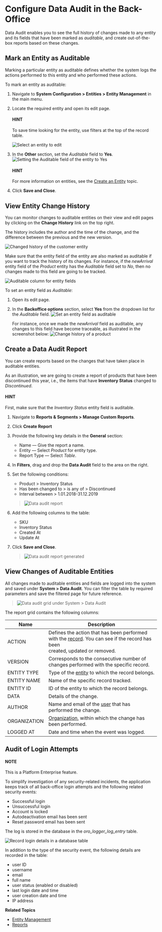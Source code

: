 <a id="admin-guide-data-audit"></a>

<a id="user-guide-data-audit"></a>

# Configure Data Audit in the Back-Office

Data Audit enables you to see the full history of changes made to any entity and its fields that have been marked as *auditable*, and create out-of-the-box reports based on these changes.

## Mark an Entity as Auditable

Marking a particular entity as auditable defines whether the system logs the actions performed to this entity and who performed these actions.

To mark an entity as auditable:

1. Navigate to **System Configuration > Entities > Entity Management** in the main menu.
2. Locate the required entity and open its edit page.

   #### HINT
   To save time looking for the entity, use filters at the top of the record table.

   ![Select an entity to edit](img/backend/architecture/select_entity_for_data_audit.png)
3. In the **Other** section, set the *Auditable* field to **Yes**.
   ![Setting the Auditable field of the entity to Yes](img/backend/architecture/auditable_field.png)

   #### HINT
   For more information on entities, see the [Create an Entity](../entities/create-entities.md#doc-entity-actions-create) topic.
4. Click **Save and Close**.

## View Entity Change History

You can monitor changes to auditable entities on their view and edit pages by clicking on the **Change History** link on the top right.

The history includes the author and the time of the change, and the difference between the previous and the new version.

![Changed history of the customer entity](img/backend/architecture/changed_history.png)

Make sure that the entity field of the entity are also marked as auditable if you want to track the history of its changes. For instance, if the *newArrival* entity field of the *Product* entity has the *Auditable* field set to *No*, then no changes made to this field are going to be tracked.

![Auditable column for entity fields](img/backend/architecture/entity_fields_auditable.png)

To set an entity field as *Auditable*:

1. Open its edit page.
2. In the **Backoffice options** section, select **Yes** from the dropdown list for the *Auditable* field.
   ![Set an entity field as auditable](img/backend/architecture/set_entity_field_to_auditable.png)

   For instance, once we made the *newArrival* field as auditable, any changes to this field have become traceable, as illustrated in the screenshot below:
   ![Change history of a product](img/backend/architecture/change_history_for_product.png)

## Create a Data Audit Report

You can create reports based on the changes that have taken place in auditable entities.

As an illustration, we are going to create a report of products that have been discontinued this year, i.e., the items that have **Inventory Status** changed to *Discontinued*.

#### HINT
First, make sure that the *Inventory Status* entity field is auditable.

1. Navigate to **Reports & Segments > Manage Custom Reports**.
2. Click **Create Report**
3. Provide the following key details in the **General** section:
   * Name — Give the report a name.
   * Entity — Select *Product* for entity type.
   * Report Type — Select *Table*.
4. In **Filters**, drag and drop the **Data Audit** field to the area on the right.
5. Set the following conditions:
   * Product > Inventory Status
   * Has been changed to > is any of > Discontinued
   * Interval between > 1.01.2018-31.12.2019

   > ![Data audit report](img/backend/architecture/data_audit_report.png)
6. Add the following columns to the table:
   * SKU
   * Inventory Status
   * Created At
   * Update At
7. Click **Save and Close**.
   > ![Data audit report generated](img/backend/architecture/data_audit_report_generated.png)

## View Changes of Auditable Entities

All changes made to auditable entities and fields are logged into the system and saved under **System > Data Audit**. You can filter the table by required parameters and save the filtered page for future reference.

> ![Data audit grid under System > Data Audit](img/backend/architecture/data_audit_grid.png)

The report grid contains the following columns:

| Name         | Description                                                                                                                                                         |
|--------------|---------------------------------------------------------------------------------------------------------------------------------------------------------------------|
| ACTION       | Defines the action that has been performed with the [record](../../../glossary.md#term-Record). You can see if the record has been<br/>created, updated or removed. |
| VERSION      | Corresponds to the consecutive number of changes performed with the specific record.                                                                                |
| ENTITY TYPE  | Type of the [entity](../../../glossary.md#term-Entity) to which the record belongs.                                                                                 |
| ENTITY NAME  | Name of the specific record tracked.                                                                                                                                |
| ENTITY ID    | ID of the entity to which the record belongs.                                                                                                                       |
| DATA         | Details of the change.                                                                                                                                              |
| AUTHOR       | Name and email of the [user](../../../glossary.md#term-User) that has performed the change.                                                                         |
| ORGANIZATION | [Organization](../../../glossary.md#term-Organization), within which the change has been performed.                                                                 |
| LOGGED AT    | Date and time when the event was logged.                                                                                                                            |

## Audit of Login Attempts

#### NOTE
This is a Platform Enterprise feature.

To simplify investigation of any security-related incidents, the application keeps track of all back-office login attempts and the following related security events:

* Successful login
* Unsuccessful login
* Account is locked
* Autodeactivation email has been sent
* Reset password email has been sent

The log is stored in the database in the *oro_logger_log_entry* table.

![Record login details in a database table](user/img/system/data_audit/oro_logger_log_entry.png)

In addition to the type of the security event, the following details are recorded in the table:

* user ID
* username
* email
* full name
* user status (enabled or disabled)
* last login date and time
* user creation date and time
* IP address

**Related Topics**

* [Entity Management](../entities/index.md#entities-management)
* [Reports](../../reports-segments/reports/index.md#user-guide-reports)
